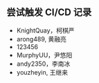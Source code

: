## 尝试触发 CI/CD 记录

- KnightQuay，柯棋严
- arong489, 黄融亮
- 123456
- MurphyUU，尹悠阳
- andy2350，李南冰
- youzheyin, 王继来
